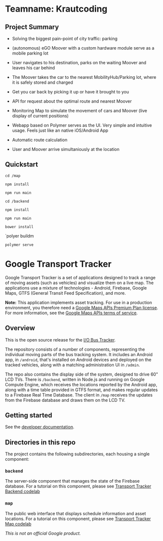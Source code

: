 # Teamname: Krautcoding

## Project Summary

- Solving the biggest pain-point of city traffic: parking
- (autonomous) eGO Moover with a custom hardware module serve as a mobile parking lot
- User navigates to his destination, parks on the waiting Moover and leaves his car behind
- The Moover takes the car to the nearest MobilityHub/Parking lot, where it is safely stored and charged
- Get you car back by picking it up or have it brought to you

- API for request about the optimal route and nearest Moover
- Monitoring Map to simulate the movement of cars and Moover (live display of current positions)
- Webapp based on Polymer serves as the UI. Very simple and intuitive usage. Feels just like an native iOS/Android App

- Automatic route calculation
- User and Moover arrive simultaniously at the location

## Quickstart
`cd /map`

`npm install`

`npm run main`



`cd /backend`

`npm install`

`npm run main`



`bower install`

`polyer buildm

`polymer serve`

Google Transport Tracker
========================

Google Transport Tracker is a set of applications designed to track a
range of moving assets (such as vehicles) and visualize them on a live map. The
applications use a mixture of technologies - Android, Firebase,
Google Maps, GTFS (General Transit Feed Specification), and more.

**Note:** This application implements asset tracking. For use in a production environment, you therefore need a [Google Maps APIs Premium Plan license](
https://developers.google.com/maps/pricing-and-plans/). For more information, see the [Google Maps APIs terms of service](https://developers.google.com/maps/terms#section_10_4).

## Overview

This is the open source release for the
[I/O Bus Tracker](https://io-bus-tracker.appspot.com/).

The repository consists of a number of components, representing the individual
moving parts of the bus tracking system. It includes an Android app,
in `/android`, that's installed on Android devices and deployed on the tracked
vehicles, along with a matching administration UI in `/admin`.

The repo also contains the display side of the system, designed to drive 60"
LCD TVs. There is `/backend`, written in Node.js and running on Google Compute
Engine, which receives the locations reported by the Android app, along with a
time table provided in GTFS format, and makes regular updates to a Firebase
Real Time Database. The client in `/map` receives the updates from the Firebase
database and draws them on the LCD TV.

## Getting started

See the [developer documentation](https://developers.google.com/maps/solutions/transport-tracker/start).

## Directories in this repo

The project contains the following subdirectories, each housing
a single component:


### `backend`

The server-side component that manages the state of the Firebase database.  For
a tutorial on this component, please see
[Transport Tracker Backend codelab](https://codelabs.developers.google.com/codelabs/transport-tracker-backend/)

### `map`

The public web interface that displays schedule information and asset
locations. For a tutorial on this component, please see
[Transport Tracker Map codelab](https://codelabs.developers.google.com/codelabs/transport-tracker-map/)

*This is not an official Google product.*
